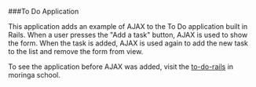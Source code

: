 ###To Do Application

This application adds an example of AJAX to the To Do application built in Rails.  When a user presses the "Add a task" button, AJAX is used to show the form.  When the task is added, AJAX is used again to add the new task to the list and remove the form from view.

To see the application before AJAX was added, visit the [to-do-rails](https://github.com/moringaschool/to-do-rails) in moringa school.
